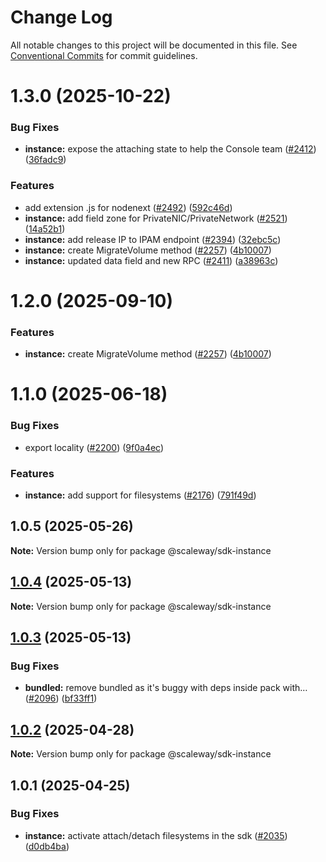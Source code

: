 # Change Log

All notable changes to this project will be documented in this file.
See [Conventional Commits](https://conventionalcommits.org) for commit guidelines.

# 1.3.0 (2025-10-22)

### Bug Fixes

- **instance:** expose the attaching state to help the Console team ([#2412](https://github.com/scaleway/scaleway-sdk-js/issues/2412)) ([36fadc9](https://github.com/scaleway/scaleway-sdk-js/commit/36fadc9d6803c8dc8de0c7159623abedf7de6c25))

### Features

- add extension .js for nodenext ([#2492](https://github.com/scaleway/scaleway-sdk-js/issues/2492)) ([592c46d](https://github.com/scaleway/scaleway-sdk-js/commit/592c46df916c5b8b35f26c13b626eee797970f5d))
- **instance:** add field zone for PrivateNIC/PrivateNetwork ([#2521](https://github.com/scaleway/scaleway-sdk-js/issues/2521)) ([14a52b1](https://github.com/scaleway/scaleway-sdk-js/commit/14a52b1350ef6d24be41266355ab84462045f2b0))
- **instance:** add release IP to IPAM endpoint ([#2394](https://github.com/scaleway/scaleway-sdk-js/issues/2394)) ([32ebc5c](https://github.com/scaleway/scaleway-sdk-js/commit/32ebc5c9530ced7a81a53974c3a5509b2769851a))
- **instance:** create MigrateVolume method ([#2257](https://github.com/scaleway/scaleway-sdk-js/issues/2257)) ([4b10007](https://github.com/scaleway/scaleway-sdk-js/commit/4b10007738ce676e6d8909af60aa9b5666739f3e))
- **instance:** updated data field and new RPC ([#2411](https://github.com/scaleway/scaleway-sdk-js/issues/2411)) ([a38963c](https://github.com/scaleway/scaleway-sdk-js/commit/a38963cb721043e0c467469fd84affffdaac64b0))

# 1.2.0 (2025-09-10)

### Features

- **instance:** create MigrateVolume method ([#2257](https://github.com/scaleway/scaleway-sdk-js/issues/2257)) ([4b10007](https://github.com/scaleway/scaleway-sdk-js/commit/4b10007738ce676e6d8909af60aa9b5666739f3e))

# 1.1.0 (2025-06-18)

### Bug Fixes

- export locality ([#2200](https://github.com/scaleway/scaleway-sdk-js/issues/2200)) ([9f0a4ec](https://github.com/scaleway/scaleway-sdk-js/commit/9f0a4ec19e377cd90c5829604467c09a2088a38c))

### Features

- **instance:** add support for filesystems ([#2176](https://github.com/scaleway/scaleway-sdk-js/issues/2176)) ([791f49d](https://github.com/scaleway/scaleway-sdk-js/commit/791f49d18ef627110299cecc6a7996a850abc527))

## 1.0.5 (2025-05-26)

**Note:** Version bump only for package @scaleway/sdk-instance

## [1.0.4](https://github.com/scaleway/scaleway-sdk-js/compare/@scaleway/sdk-instance@1.0.3...@scaleway/sdk-instance@1.0.4) (2025-05-13)

**Note:** Version bump only for package @scaleway/sdk-instance

## [1.0.3](https://github.com/scaleway/scaleway-sdk-js/compare/@scaleway/sdk-instance@1.0.2...@scaleway/sdk-instance@1.0.3) (2025-05-13)

### Bug Fixes

- **bundled:** remove bundled as it's buggy with deps inside pack with… ([#2096](https://github.com/scaleway/scaleway-sdk-js/issues/2096)) ([bf33ff1](https://github.com/scaleway/scaleway-sdk-js/commit/bf33ff1f9cdd951add94817dac27239c86ef5437))

## [1.0.2](https://github.com/scaleway/scaleway-sdk-js/compare/@scaleway/sdk-instance@1.0.1...@scaleway/sdk-instance@1.0.2) (2025-04-28)

**Note:** Version bump only for package @scaleway/sdk-instance

## 1.0.1 (2025-04-25)

### Bug Fixes

- **instance:** activate attach/detach filesystems in the sdk ([#2035](https://github.com/scaleway/scaleway-sdk-js/issues/2035)) ([d0db4ba](https://github.com/scaleway/scaleway-sdk-js/commit/d0db4ba0126c72e4e01983fddbec9b0b292061a1))

